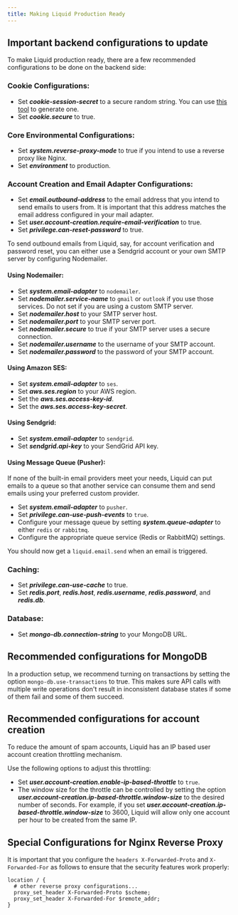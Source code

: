 ```yaml
---
title: Making Liquid Production Ready
---
```


## Important backend configurations to update

To make Liquid production ready, there are a few recommended configurations to be done on the backend side:

### Cookie Configurations:

- Set **_cookie-session-secret_** to a secure random string. You can use [this tool](https://www.uuidgenerator.net/guid) to generate one.
- Set **_cookie.secure_** to true.

### Core Environmental Configurations:

- Set **_system.reverse-proxy-mode_** to true if you intend to use a reverse proxy like Nginx.
- Set **_environment_** to production.

### Account Creation and Email Adapter Configurations:

- Set **_email.outbound-address_** to the email address that you intend to send emails to users from. It is important that this address matches the email address configured in your mail adapter.
- Set **_user.account-creation.require-email-verification_** to true.
- Set **_privilege.can-reset-password_** to true.

To send outbound emails from Liquid, say, for account verification and password reset, you can either use a Sendgrid account or your own SMTP server by configuring Nodemailer.

#### Using Nodemailer:

- Set **_system.email-adapter_** to `nodemailer`.
- Set **_nodemailer.service-name_** to `gmail` or `outlook` if you use those services. Do not set if you are using a custom SMTP server.
- Set **_nodemailer.host_** to your SMTP server host.
- Set **_nodemailer.port_** to your SMTP server port.
- Set **_nodemailer.secure_** to true if your SMTP server uses a secure connection.
- Set **_nodemailer.username_** to the username of your SMTP account.
- Set **_nodemailer.password_** to the password of your SMTP account.

#### Using Amazon SES:

- Set **_system.email-adapter_** to `ses`.
- Set **_aws.ses.region_** to your AWS region.
- Set the **_aws.ses.access-key-id_**.
- Set the **_aws.ses.access-key-secret_**.

#### Using Sendgrid:

- Set **_system.email-adapter_** to `sendgrid`.
- Set **_sendgrid.api-key_** to your SendGrid API key.

#### Using Message Queue (Pusher):

If none of the built-in email providers meet your needs, Liquid can put emails to a queue so that another service can consume them and send emails using your preferred custom provider.

- Set **_system.email-adapter_** to `pusher`.
- Set **_privilege.can-use-push-events_** to `true`.
- Configure your message queue by setting **_system.queue-adapter_** to either `redis` or `rabbitmq`.
- Configure the appropriate queue service (Redis or RabbitMQ) settings.

You should now get a `liquid.email.send` when an email is triggered.

### Caching:

- Set **_privilege.can-use-cache_** to true.
- Set **_redis.port_**, **_redis.host_**, **_redis.username_**, **_redis.password_**, and **_redis.db_**.

### Database:

- Set **_mongo-db.connection-string_** to your MongoDB URL.

## Recommended configurations for MongoDB

In a production setup, we recommend turning on transactions by setting the option `mongo-db.use-transactions` to true. This makes sure API calls with multiple write operations don't result in inconsistent database states if some of them fail and some of them succeed.

## Recommended configurations for account creation

To reduce the amount of spam accounts, Liquid has an IP based user account creation throttling mechanism.

Use the following options to adjust this throttling:

- Set **_user.account-creation.enable-ip-based-throttle_** to `true`.
- The window size for the throttle can be controlled by setting the option **_user.account-creation.ip-based-throttle.window-size_** to the desired number of seconds. For example, if you set **_user.account-creation.ip-based-throttle.window-size_** to 3600, Liquid will allow only one account per hour to be created from the same IP.

## Special Configurations for Nginx Reverse Proxy

It is important that you configure the `headers X-Forwarded-Proto` and `X-Forwarded-For` as follows to ensure that the security features work properly:

```nginx
location / {
  # other reverse proxy configurations...
  proxy_set_header X-Forwarded-Proto $scheme;
  proxy_set_header X-Forwarded-For $remote_addr;
}
```

